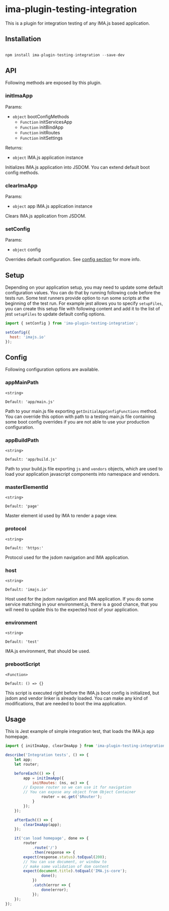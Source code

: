 # ima-plugin-testing-integration

This is a plugin for integration testing of any IMA.js based application.

## Installation

```javascript

npm install ima-plugin-testing-integration --save-dev

```

## API

Following methods are exposed by this plugin.

### initImaApp
Params:
- `object` bootConfigMethods
  - `Function` initServicesApp
  - `Function` initBindApp
  - `Function` initRoutes
  - `Function` initSettings

Returns:
- `object` IMA.js application instance

Initializes IMA.js application into JSDOM. You can extend default boot config methods.

### clearImaApp
Params:
- `object` app IMA.js application instance

Clears IMA.js application from JSDOM.

### setConfig
Params:
- `object` config

Overrides default configuration. See [config section](#config) for more info.

## Setup

Depending on your application setup, you may need to update some default configuration values. You can do that by running following code before the tests run. Some test runners provide option to run some scripts at the beginning of the test run. For example jest allows you to specify `setupFiles`, you can create this setup file with following content and add it to the list of jest `setupFiles` to update default config options.

```javascript
import { setConfig } from 'ima-plugin-testing-integration';

setConfig({
  host: 'imajs.io'
});
```

## Config

Following configuration options are available.

### appMainPath
`<string>`

`Default: 'app/main.js'`

Path to your main.js file exporting `getInitialAppConfigFunctions` method. You can override this option with path to a testing main.js file containing some boot config overrides if you are not able to use your production configuration.

### appBuildPath
`<string>`

`Default: 'app/build.js'`

Path to your build.js file exporting `js` and `vendors` objects, which are used to load your application javascript components into namespace and vendors.

### masterElementId
`<string>`

`Default: 'page'`

Master element id used by IMA to render a page view.

### protocol
`<string>`

`Default: 'https:'`

Protocol used for the jsdom navigation and IMA application.

### host
`<string>`

`Default: 'imajs.io'`

Host used for the jsdom navigation and IMA application. If you do some service matching in your environment.js, there is a good chance, that you will need to update this to the expected host of your application.

### environment
`<string>`

`Default: 'test'`

IMA.js environment, that should be used.

### prebootScript
`<Function>`

`Default: () => {}`

This script is executed right before the IMA.js boot config is initialized, but jsdom and vendor linker is already loaded. You can make any kind of modifications, that are needed to boot the ima application.

## Usage

This is Jest example of simple integration test, that loads the IMA.js app homepage.

```javascript
import { initImaApp, clearImaApp } from 'ima-plugin-testing-integration';

describe('Integration tests', () => {
	let app;
	let router;

	beforeEach(() => {
		app = initImaApp({
			initRoutes: (ns, oc) => {
        // Expose router so we can use it for navigation
        // You can expose any object from Object Container
				router = oc.get('$Router');
			}
		});
	});

	afterEach(() => {
		clearImaApp(app);
	});

	it('can load homepage', done => {
		router
			.route('/')
			.then(response => {
        expect(response.status).toEqual(200);
        // You can use document, or window to
        // make some validation of dom content
        expect(document.title).toEqual('IMA.js-core');
				done();
			})
			.catch(error => {
				done(error);
			});
	});
});
```
